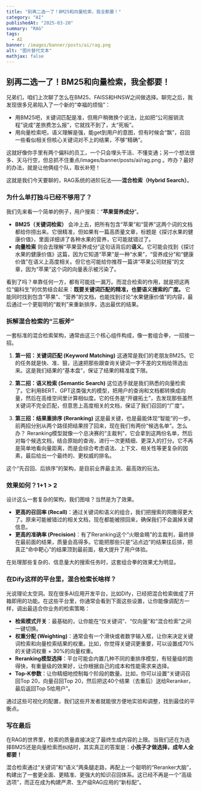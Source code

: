 ```yaml
---
title: "别再二选一了！BM25和向量检索，我全都要！"  
category: "AI"  
publishedAt: "2025-03-20"  
summary: "RAG"  
tags:  
  - AI    
banner: /images/banner/posts/ai/rag.png
alt: "图片替代文本"  
mathjax: false
---
```


## 别再二选一了！BM25和向量检索，我全都要！

兄弟们，咱们上次聊了怎么在BM25、FAISS和HNSW之间做选择。聊完之后，我发现很多兄弟陷入了一个新的“幸福的烦恼”：

*   用BM25吧，关键词匹配是准，但用户稍微换个说法，比如把“公司报销流程”说成“差旅费怎么报”，它就找不到了，太“死板”。
*   用向量检索吧，语义理解是强，能get到用户的意图，但有时候会“飘”，召回一些看似相关但核心关键词对不上的结果，不够“精确”。

这就好像你手里有两个偏科的员工，一个只会埋头干活、不懂变通；另一个想法很多、天马行空，但总抓不住重点/images/banner/posts/ai/rag.png 。咋办？最好的办法，就是让他俩组个队，取长补短！

这就是我们今天要聊的，RAG系统的进阶玩法——**混合检索（Hybrid Search）**。

### 为什么单打独斗已经不够用了？

我们先来看一个简单的例子，用户搜索：“**苹果营养成分**”。

*   **BM25（关键词检索）** 会冲上去，把所有包含“苹果”和“营养”这两个词的文档都给你捞出来。它很精准，但如果有一篇高质量文章，标题是《探讨水果的健康价值》，里面详细讲了各种水果的营养，它可能就错过了。
*   **向量检索** 则会去理解“苹果营养成分”这句话背后的**语义**。它可能会找到《探讨水果的健康价值》这篇，因为它知道“苹果”是一种“水果”，“营养成分”和“健康价值”在语义上高度相关。但它也可能给你推荐一篇讲“苹果公司财报”的文章，因为“苹果”这个词的向量表示被污染了。

看到了吗？单靠任何一方，都有可能挂一漏万。而混合检索的作用，就是把这两位“偏科生”的优势结合起来：**既要关键词匹配的精准，也要语义搜索的广度。** 它能同时找到包含“苹果”、“营养”的文档，也能找到讨论“水果健康价值”的内容，最后通过一个更聪明的“裁判”来重新排序，选出最优的结果。

### 拆解混合检索的“三板斧”

一套标准的混合检索架构，通常由这三个核心组件构成，像一套组合拳，一招接一招。

1.  **第一招：关键词匹配 (Keyword Matching)**
    这通常是我们的老朋友BM25。它的任务就是快、准、狠，迅速把那些跟查询关键词一字不差的文档给筛选出来。这是我们结果的“基本盘”，保证了结果的精准度下限。

2.  **第二招：语义检索 (Semantic Search)**
    这位选手就是我们熟悉的向量检索了。它利用BERT、GPT这类强大的模型，把用户的查询和文档都转换成向量，然后在高维空间里计算相似度。它的任务是“开疆拓土”，去发现那些虽然关键词不完全匹配，但意思上高度相关的文档，保证了我们召回的“广度”。

3.  **第三招：结果重排序 (Reranking)**
    这是最关键，也是最能体现“智能”的一步。前两招分别从两个路径把结果捞了回来，现在我们有两份“候选名单”。怎么办？
    Reranking模型就像一个总决赛的“主裁判”，它会拿到这两份名单，然后对每个候选文档，结合原始的查询，进行一次更精细、更深入的打分。它不再是简单地看向量距离，而是会综合考虑语法、上下文、相关性等更复杂的因素，最后给出一个最终的、更权威的排名。

这个“先召回、后排序”的架构，是目前业界最主流、最高效的玩法。

### 效果如何？1+1 > 2

设计这么一套复杂的架构，我们图啥？当然是为了效果。

*   **更高的召回率 (Recall)**：通过关键词和语义的组合，我们把搜索的网撒得更大了。原来可能被错过的相关文档，现在都能被捞回来，确保我们不会漏掉关键信息。
*   **更高的准确率 (Precision)**：有了Reranking这个“火眼金睛”的主裁判，最终排在最前面的结果，质量会高得多。它能把那些只是“沾点边”的结果往后排，把真正“命中靶心”的结果顶到最前面，极大提升了用户体验。

在处理那些复杂的、信息量大的搜索任务时，这套组合拳的效果尤为明显。

### 在Dify这样的平台里，混合检索长啥样？

光说理论太空洞。现在很多AI应用开发平台，比如Dify，已经把混合检索做成了开箱即用的功能。在这些平台里，你通常会看到下面这些设置，让你能像调配方一样，调出最适合你业务的检索策略：

*   **检索模式开关**：最基础的，让你能在“仅关键词”、“仅向量”和“混合检索”之间一键切换。
*   **权重分配 (Weighting)**：通常会有一个滑块或者数字输入框，让你来决定关键词检索和向量检索结果的权重。比如，你觉得关键词更重要，可以设置成70%的关键词权重 + 30%的向量权重。
*   **Reranking模型选择**：平台可能会内置几种不同的重排序模型，有轻量级的跑得快，有重量级的效果好，让你根据自己的成本和性能需求来选择。
*   **Top-K参数**：让你精细地控制每个阶段的数量。比如，你可以设置“关键词召回Top 20，向量召回Top 20，然后把这40个结果（去重后）送给Reranker，最后返回Top 5给用户”。

通过这些可视化的配置，我们这些开发者就能很方便地实验和调整，找到最佳的平衡点。

### 写在最后

在RAG的世界里，检索的质量直接决定了最终生成内容的上限。当我们还在为选择BM25还是向量检索而纠结时，其实真正的答案是：**小孩子才做选择，成年人全都要！**

混合检索通过“关键词”和“语义”两条腿走路，再配上一个聪明的“Reranker大脑”，构建出了一套更全面、更精准、更强大的知识召回体系。这已经不再是一个“高级选项”，而正在成为构建严肃、生产级RAG应用的“新标配”。